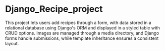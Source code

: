 # Django_Recipe_project
This project lets users add recipes through a form, with data stored in a relational database using Django's ORM and displayed in a styled table with CRUD options. Images are managed through a media directory, and Django forms handle submissions, while template inheritance ensures a consistent layout.
